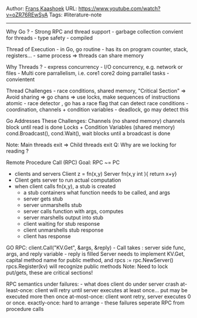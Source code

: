 Author: [Frans Kaashoek](http://pdos.csail.mit.edu/~kaashoek/)
URL: https://www.youtube.com/watch?v=oZR76REwSyA
Tags: #literature-note

---

Why Go ?
	- Strong RPC and thread support
	- garbage collection convient for threads 
	- type safety
	- compiled
	
Thread of Execution
	- in Go, go routine
	- has its on program counter, stack, registers... 
	- same process => threads can share memory
	
Why Threads ?
	- express concurrency
		- I/O concurrency, e.g. network or files
		- Multi core parrallelism, i.e. core1 core2 doing parrallel tasks
		- convientent 
		
Thread Challenges
	- race conditions, shared memory, "Critical Section"
		=> Avoid sharing => go chans
									=> use locks, make sequences of instructions atomic
	- race detector , go has a race flag that can detect race conditions
	- coordination, channels + condition variables
	- deadlock, go may detect this
	
Go Addresses These Challenges:
	Channels
		(no shared memory)
		channels block until read is done
	Locks + Condition Variables
		(shared memory)
		cond.Broadcast(), cond.Wait(), wait blocks until a broadcast is done

Note: Main threads exit => Child threads exit
Q: Why are we locking for reading ? 

Remote Procedure Call (RPC)
Goal: RPC ~= PC
- clients and servers
Client
	z = fn(x,y)
Server
	fn(x,y int ){ return x+y}
- Client gets server to run actual computation
- when client calls fn(x,y), a stub is created
	- a stub containers what function needs to be called, and args
	- server gets stub
	- server unmarshells stub
	- server calls function with args, computes 
	- server marshells output into stub
	- client waiting for stub response
	- client unmarshells stub response
	- client has response

GO RPC:
	client.Call("KV.Get", &args, &reply)
	- Call takes : server side func, args, and reply variable
	- reply is filled
	Server needs to implement KV.Get, capital method name for public method, and rpcs := rpc.NewServer()
	rpcs.Register(kv)
	will recognize public methods
	Note: Need to lock put/gets, these are critical sections!
	
RPC semantics under failures:
 	- what does client do under server crash
	at-least-once: client will retry until server executes at least once... put may be executed more then once 
	at-most-once: client wont retry, server executes 0 or once. 
	exactly-once: hard to arrange
	- these failures seperate RPC from procedure calls
